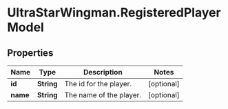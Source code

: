 # UltraStarWingman.RegisteredPlayerModel

## Properties

Name | Type | Description | Notes
------------ | ------------- | ------------- | -------------
**id** | **String** | The id for the player. | [optional] 
**name** | **String** | The name of the player. | [optional] 


